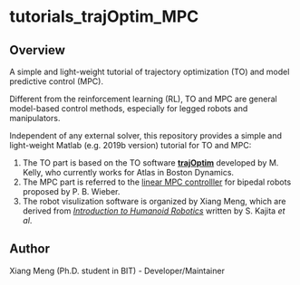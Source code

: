 # tutorials_trajOptim_MPC
## Overview
A simple and light-weight tutorial of trajectory optimization (TO) and model predictive control (MPC).

Different from the reinforcement learning (RL), TO and MPC are general model-based control methods, especially for legged robots and manipulators. 

Independent of any external solver, this repository provides a simple and light-weight Matlab (e.g. 2019b version) tutorial for TO and MPC:
1) The TO part is based on the TO software [__trajOptim__](https://github.com/MatthewPeterKelly/OptimTraj) developed by M. Kelly, who currently works for Atlas in Boston Dynamics.
2) The MPC part is referred to the [linear MPC controlller](https://ieeexplore.ieee.org/document/4115592) for bipedal robots proposed by P. B. Wieber.
3) The robot visulization software is organized by Xiang Meng, which are derived from [_Introduction to Humanoid Robotics_](https://link.springer.com/book/10.1007/978-3-642-54536-8) written by S. Kajita _et_ _al_.

## Author
Xiang Meng (Ph.D. student in BIT) - Developer/Maintainer
